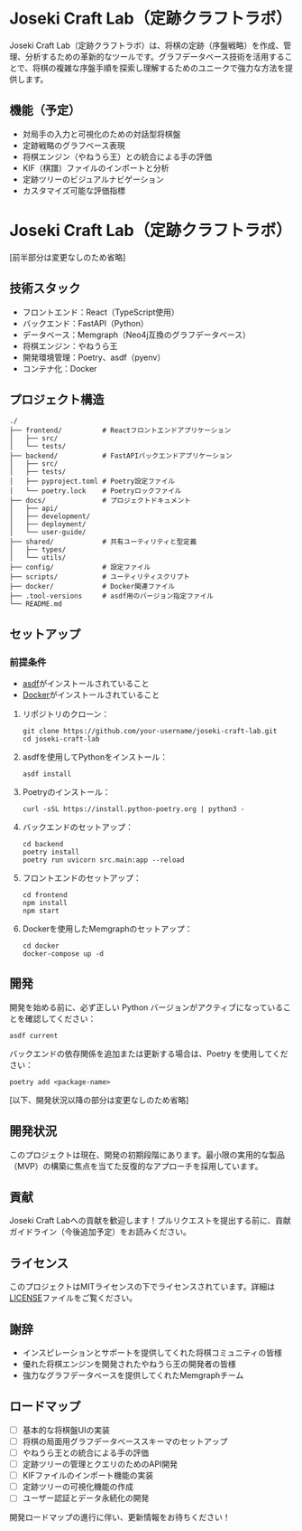 # Joseki Craft Lab（定跡クラフトラボ）

Joseki Craft Lab（定跡クラフトラボ）は、将棋の定跡（序盤戦略）を作成、管理、分析するための革新的なツールです。グラフデータベース技術を活用することで、将棋の複雑な序盤手順を探索し理解するためのユニークで強力な方法を提供します。

## 機能（予定）

- 対局手の入力と可視化のための対話型将棋盤
- 定跡戦略のグラフベース表現
- 将棋エンジン（やねうら王）との統合による手の評価
- KIF（棋譜）ファイルのインポートと分析
- 定跡ツリーのビジュアルナビゲーション
- カスタマイズ可能な評価指標
# Joseki Craft Lab（定跡クラフトラボ）

[前半部分は変更なしのため省略]

## 技術スタック

- フロントエンド：React（TypeScript使用）
- バックエンド：FastAPI（Python）
- データベース：Memgraph（Neo4j互換のグラフデータベース）
- 将棋エンジン：やねうら王
- 開発環境管理：Poetry、asdf（pyenv）
- コンテナ化：Docker

## プロジェクト構造

```
./
├── frontend/          # Reactフロントエンドアプリケーション
│   ├── src/
│   └── tests/
├── backend/           # FastAPIバックエンドアプリケーション
│   ├── src/
│   ├── tests/
│   ├── pyproject.toml # Poetry設定ファイル
│   └── poetry.lock    # Poetryロックファイル
├── docs/              # プロジェクトドキュメント
│   ├── api/
│   ├── development/
│   ├── deployment/
│   └── user-guide/
├── shared/            # 共有ユーティリティと型定義
│   ├── types/
│   └── utils/
├── config/            # 設定ファイル
├── scripts/           # ユーティリティスクリプト
├── docker/            # Docker関連ファイル
├── .tool-versions     # asdf用のバージョン指定ファイル
└── README.md
```

## セットアップ

### 前提条件

- [asdf](https://asdf-vm.com/)がインストールされていること
- [Docker](https://www.docker.com/)がインストールされていること

1. リポジトリのクローン：
   ```
   git clone https://github.com/your-username/joseki-craft-lab.git
   cd joseki-craft-lab
   ```

2. asdfを使用してPythonをインストール：
   ```
   asdf install
   ```

3. Poetryのインストール：
   ```
   curl -sSL https://install.python-poetry.org | python3 -
   ```

4. バックエンドのセットアップ：
   ```
   cd backend
   poetry install
   poetry run uvicorn src.main:app --reload
   ```

5. フロントエンドのセットアップ：
   ```
   cd frontend
   npm install
   npm start
   ```

6. Dockerを使用したMemgraphのセットアップ：
   ```
   cd docker
   docker-compose up -d
   ```

## 開発

開発を始める前に、必ず正しい Python バージョンがアクティブになっていることを確認してください：

```
asdf current
```

バックエンドの依存関係を追加または更新する場合は、Poetry を使用してください：

```
poetry add <package-name>
```

[以下、開発状況以降の部分は変更なしのため省略]

## 開発状況

このプロジェクトは現在、開発の初期段階にあります。最小限の実用的な製品（MVP）の構築に焦点を当てた反復的なアプローチを採用しています。

## 貢献

Joseki Craft Labへの貢献を歓迎します！プルリクエストを提出する前に、貢献ガイドライン（今後追加予定）をお読みください。

## ライセンス

このプロジェクトはMITライセンスの下でライセンスされています。詳細は[LICENSE](LICENSE)ファイルをご覧ください。

## 謝辞

- インスピレーションとサポートを提供してくれた将棋コミュニティの皆様
- 優れた将棋エンジンを開発されたやねうら王の開発者の皆様
- 強力なグラフデータベースを提供してくれたMemgraphチーム

## ロードマップ

- [ ] 基本的な将棋盤UIの実装
- [ ] 将棋の局面用グラフデータベーススキーマのセットアップ
- [ ] やねうら王との統合による手の評価
- [ ] 定跡ツリーの管理とクエリのためのAPI開発
- [ ] KIFファイルのインポート機能の実装
- [ ] 定跡ツリーの可視化機能の作成
- [ ] ユーザー認証とデータ永続化の開発

開発ロードマップの進行に伴い、更新情報をお待ちください！